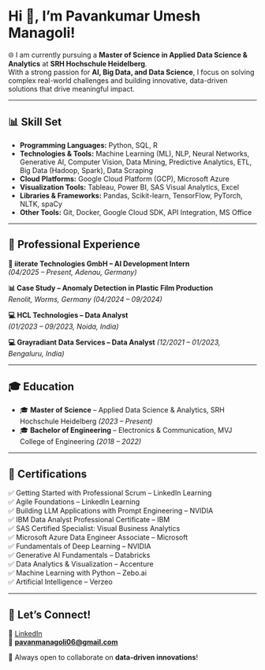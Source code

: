 # Hi 👋, I’m Pavankumar Umesh Managoli!  

🌐 I am currently pursuing a **Master of Science in Applied Data Science & Analytics** at **SRH Hochschule Heidelberg**.  
With a strong passion for **AI, Big Data, and Data Science**, I focus on solving complex real-world challenges and building innovative, data-driven solutions that drive meaningful impact.  

---



## 📊 Skill Set

- **Programming Languages:** Python, SQL, R  
- **Technologies & Tools:** Machine Learning (ML), NLP, Neural Networks, Generative AI, Computer Vision, Data Mining, Predictive Analytics, ETL, Big Data (Hadoop, Spark), Data Scraping  
- **Cloud Platforms:** Google Cloud Platform (GCP), Microsoft Azure  
- **Visualization Tools:** Tableau, Power BI, SAS Visual Analytics, Excel  
- **Libraries & Frameworks:** Pandas, Scikit-learn, TensorFlow, PyTorch, NLTK, spaCy  
- **Other Tools:** Git, Docker, Google Cloud SDK, API Integration, MS Office  

---

## 💼 Professional Experience  

**🚀 iiterate Technologies GmbH – AI Development Intern**  
*(04/2025 – Present, Adenau, Germany)*  

**📊 Case Study – Anomaly Detection in Plastic Film Production**  
*Renolit, Worms, Germany (04/2024 – 09/2024)*  

**💻 HCL Technologies – Data Analyst**  
*(01/2023 – 09/2023, Noida, India)*  

**💻 Grayradiant Data Services – Data Analyst**
*(12/2021 – 01/2023, Bengaluru, India)*  




---

## 🎓 Education  

- 🎓 **Master of Science** – Applied Data Science & Analytics, SRH Hochschule Heidelberg *(2023 – Present)*  
- 🎓 **Bachelor of Engineering** – Electronics & Communication, MVJ College of Engineering *(2018 – 2022)*  

---

## 📜 Certifications  

✅ Getting Started with Professional Scrum – LinkedIn Learning  
✅ Agile Foundations – LinkedIn Learning  
✅ Building LLM Applications with Prompt Engineering – NVIDIA  
✅ IBM Data Analyst Professional Certificate – IBM  
✅ SAS Certified Specialist: Visual Business Analytics  
✅ Microsoft Azure Data Engineer Associate – Microsoft  
✅ Fundamentals of Deep Learning – NVIDIA  
✅ Generative AI Fundamentals – Databricks  
✅ Data Analytics & Visualization – Accenture  
✅ Machine Learning with Python – Zebo.ai  
✅ Artificial Intelligence – Verzeo  

---

## 📢 Let’s Connect!  

🔗 [LinkedIn](https://www.linkedin.com/in/pavankumarmanagoli)  
📧 **pavanmanagoli06@gmail.com**  

🚀 Always open to collaborate on **data-driven innovations**!  
